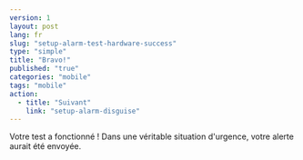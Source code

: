 ```yaml
---
version: 1
layout: post
lang: fr
slug: "setup-alarm-test-hardware-success"
type: "simple"
title: "Bravo!"
published: "true"
categories: "mobile"
tags: "mobile"
action: 
  - title: "Suivant"
    link: "setup-alarm-disguise"
---
```


Votre test a fonctionné ! Dans une véritable situation d'urgence, votre alerte aurait été envoyée.


